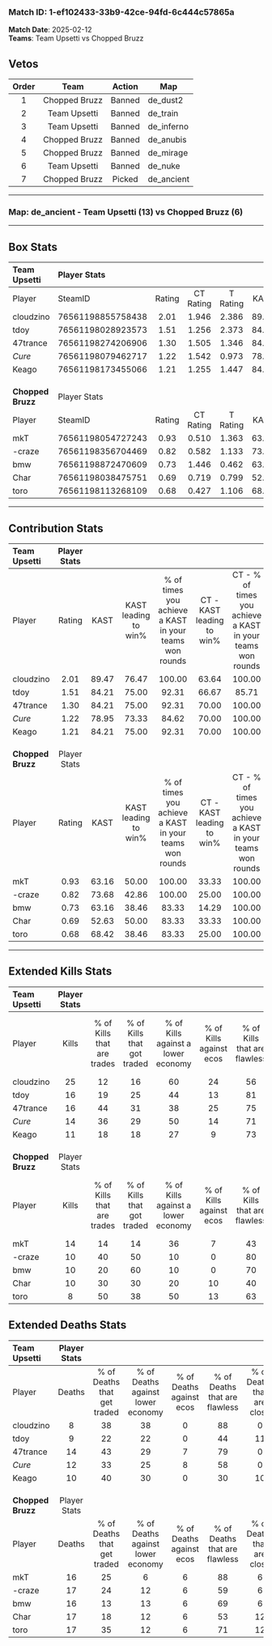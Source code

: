 ### Match ID: 1-ef102433-33b9-42ce-94fd-6c444c57865a  
**Match Date**: 2025-02-12  
**Teams**: Team Upsetti vs Chopped Bruzz  

## Vetos  

| Order | Team | Action | Map |
| :---: | :--: | :----: | --- |
| 1 | Chopped Bruzz | Banned | de_dust2 |
| 2 | Team Upsetti | Banned | de_train |
| 3 | Team Upsetti | Banned | de_inferno |
| 4 | Chopped Bruzz | Banned | de_anubis |
| 5 | Chopped Bruzz | Banned | de_mirage |
| 6 | Team Upsetti | Banned | de_nuke |
| 7 | Chopped Bruzz | Picked | de_ancient |

---  

### **Map**: de_ancient - Team Upsetti (13) vs Chopped Bruzz (6)  
---  

## Box Stats  

| **Team Upsetti**  | Player Stats      |        |           |          |       |       |       |         |        |      |     |
| :- | :- | :-: | :-: | :-: | :-: | :-: | :-: | :-: | :-: | :-: | :-: |
| Player            | SteamID           | Rating | CT Rating | T Rating | KAST  |  ADR  | Kills | Assists | Deaths | K/D  | HS% |
| cloudzino         | 76561198855758438 |  2.01  |   1.946   |  2.386   | 89.47 | 109.8 |  25   |    6    |   8    | 3.13 | 56  |
| tdoy              | 76561198028923573 |  1.51  |   1.256   |  2.373   | 84.21 | 105.1 |  16   |    5    |   9    | 1.78 | 37  |
| 47trance          | 76561198274206906 |  1.30  |   1.505   |  1.346   | 84.21 | 77.6  |  16   |    7    |   14   | 1.14 | 75  |
| _Cure_            | 76561198079462717 |  1.22  |   1.542   |  0.973   | 78.95 | 76.6  |  14   |    7    |   12   | 1.17 | 35  |
| Keago             | 76561198173455066 |  1.21  |   1.255   |  1.447   | 84.21 | 82.0  |  11   |   10    |   10   | 1.10 | 54  |
|                   |                   |        |           |          |       |       |       |         |        |      |     |
|                   |                   |        |           |          |       |       |       |         |        |      |     |
|                   |                   |        |           |          |       |       |       |         |        |      |     |
| **Chopped Bruzz** | Player Stats      |        |           |          |       |       |       |         |        |      |     |
| Player            | SteamID           | Rating | CT Rating | T Rating | KAST  |  ADR  | Kills | Assists | Deaths | K/D  | HS% |
| mkT               | 76561198054727243 |  0.93  |   0.510   |  1.363   | 63.16 | 63.8  |  14   |    2    |   16   | 0.88 | 50  |
| -craze            | 76561198356704469 |  0.82  |   0.582   |  1.133   | 73.68 | 67.0  |  10   |    5    |   17   | 0.59 | 60  |
| bmw               | 76561198872470609 |  0.73  |   1.446   |  0.462   | 63.16 | 56.2  |  10   |    4    |   16   | 0.63 | 40  |
| Char              | 76561198038475751 |  0.69  |   0.719   |  0.799   | 52.63 | 73.6  |  10   |    5    |   17   | 0.59 | 50  |
| toro              | 76561198113268109 |  0.68  |   0.427   |  1.106   | 68.42 | 60.1  |   8   |    7    |   17   | 0.47 | 50  |
---  

## Contribution Stats  

| **Team Upsetti**  | Player Stats |       |                      |                                                        |                           |                                                             |                          |                                                            |
| :- | :-: | :-: | :-: | :-: | :-: | :-: | :-: | :-: |
| Player            |    Rating    | KAST  | KAST leading to win% | % of times you achieve a KAST in your teams won rounds | CT - KAST leading to win% | CT - % of times you achieve a KAST in your teams won rounds | T - KAST leading to win% | T - % of times you achieve a KAST in your teams won rounds |
| cloudzino         |     2.01     | 89.47 |        76.47         |                         100.00                         |           63.64           |                           100.00                            |          100.00          |                           100.00                           |
| tdoy              |     1.51     | 84.21 |        75.00         |                         92.31                          |           66.67           |                            85.71                            |          85.71           |                           100.00                           |
| 47trance          |     1.30     | 84.21 |        75.00         |                         92.31                          |           70.00           |                           100.00                            |          83.33           |                           83.33                            |
| _Cure_            |     1.22     | 78.95 |        73.33         |                         84.62                          |           70.00           |                           100.00                            |          80.00           |                           66.67                            |
| Keago             |     1.21     | 84.21 |        75.00         |                         92.31                          |           70.00           |                           100.00                            |          83.33           |                           83.33                            |
|                   |              |       |                      |                                                        |                           |                                                             |                          |                                                            |
|                   |              |       |                      |                                                        |                           |                                                             |                          |                                                            |
|                   |              |       |                      |                                                        |                           |                                                             |                          |                                                            |
| **Chopped Bruzz** | Player Stats |       |                      |                                                        |                           |                                                             |                          |                                                            |
| Player            |    Rating    | KAST  | KAST leading to win% | % of times you achieve a KAST in your teams won rounds | CT - KAST leading to win% | CT - % of times you achieve a KAST in your teams won rounds | T - KAST leading to win% | T - % of times you achieve a KAST in your teams won rounds |
| mkT               |     0.93     | 63.16 |        50.00         |                         100.00                         |           33.33           |                           100.00                            |          55.56           |                           100.00                           |
| -craze            |     0.82     | 73.68 |        42.86         |                         100.00                         |           25.00           |                           100.00                            |          50.00           |                           100.00                           |
| bmw               |     0.73     | 63.16 |        38.46         |                         83.33                          |           14.29           |                           100.00                            |          66.67           |                           80.00                            |
| Char              |     0.69     | 52.63 |        50.00         |                         83.33                          |           33.33           |                           100.00                            |          57.14           |                           80.00                            |
| toro              |     0.68     | 68.42 |        38.46         |                         83.33                          |           25.00           |                           100.00                            |          44.44           |                           80.00                            |
---  

## Extended Kills Stats  

| **Team Upsetti**  | Player Stats |                            |                            |                                    |                         |                              |                                 |                                       |                    |           |
| :- | :-: | :-: | :-: | :-: | :-: | :-: | :-: | :-: | :-: | :-: |
| Player            |    Kills     | % of Kills that are trades | % of Kills that got traded | % of Kills against a lower economy | % of Kills against ecos | % of Kills that are flawless | % of Kills that are close duels | % of Kills that are assisted by flash | Pistol Round Kills | AWP Kills |
| cloudzino         |      25      |             12             |             16             |                 60                 |           24            |              56              |                8                |                   4                   |         0          |     4     |
| tdoy              |      16      |             19             |             25             |                 44                 |           13            |              81              |               25                |                   0                   |         6          |     1     |
| 47trance          |      16      |             44             |             31             |                 38                 |           25            |              75              |                0                |                   0                   |         0          |     1     |
| _Cure_            |      14      |             36             |             29             |                 50                 |           14            |              71              |                0                |                   7                   |         0          |     2     |
| Keago             |      11      |             18             |             18             |                 27                 |            9            |              73              |                9                |                   9                   |         0          |     2     |
|                   |              |                            |                            |                                    |                         |                              |                                 |                                       |                    |           |
|                   |              |                            |                            |                                    |                         |                              |                                 |                                       |                    |           |
|                   |              |                            |                            |                                    |                         |                              |                                 |                                       |                    |           |
| **Chopped Bruzz** | Player Stats |                            |                            |                                    |                         |                              |                                 |                                       |                    |           |
| Player            |    Kills     | % of Kills that are trades | % of Kills that got traded | % of Kills against a lower economy | % of Kills against ecos | % of Kills that are flawless | % of Kills that are close duels | % of Kills that are assisted by flash | Pistol Round Kills | AWP Kills |
| mkT               |      14      |             14             |             14             |                 36                 |            7            |              43              |                7                |                   7                   |         0          |     0     |
| -craze            |      10      |             40             |             50             |                 10                 |            0            |              80              |                0                |                   0                   |         0          |     2     |
| bmw               |      10      |             20             |             60             |                 10                 |            0            |              70              |                0                |                  20                   |         2          |     1     |
| Char              |      10      |             30             |             30             |                 20                 |           10            |              40              |                0                |                   0                   |         0          |     0     |
| toro              |      8       |             50             |             38             |                 50                 |           13            |              63              |               13                |                   0                   |         0          |     1     |
## Extended Deaths Stats  

| **Team Upsetti**  | Player Stats |                             |                                   |                          |                               |                            |                           |               |
| :- | :-: | :-: | :-: | :-: | :-: | :-: | :-: | :-: |
| Player            |    Deaths    | % of Deaths that get traded | % of Deaths against lower economy | % of Deaths against ecos | % of Deaths that are flawless | % of Deaths that are close | % of Deaths while blinded | Deaths to AWP |
| cloudzino         |      8       |             38              |                38                 |            0             |              88               |             0              |             0             |       1       |
| tdoy              |      9       |             22              |                22                 |            0             |              44               |             11             |            11             |       0       |
| 47trance          |      14      |             43              |                29                 |            7             |              79               |             0              |            14             |       1       |
| _Cure_            |      12      |             33              |                25                 |            8             |              58               |             0              |             0             |       0       |
| Keago             |      10      |             40              |                30                 |            0             |              30               |             10             |             0             |       0       |
|                   |              |                             |                                   |                          |                               |                            |                           |               |
|                   |              |                             |                                   |                          |                               |                            |                           |               |
|                   |              |                             |                                   |                          |                               |                            |                           |               |
| **Chopped Bruzz** | Player Stats |                             |                                   |                          |                               |                            |                           |               |
| Player            |    Deaths    | % of Deaths that get traded | % of Deaths against lower economy | % of Deaths against ecos | % of Deaths that are flawless | % of Deaths that are close | % of Deaths while blinded | Deaths to AWP |
| mkT               |      16      |             25              |                 6                 |            6             |              88               |             6              |             0             |       1       |
| -craze            |      17      |             24              |                12                 |            6             |              59               |             6              |             0             |       3       |
| bmw               |      16      |             13              |                13                 |            6             |              69               |             6              |             6             |       1       |
| Char              |      17      |             18              |                12                 |            6             |              53               |             12             |             6             |       1       |
| toro              |      17      |             35              |                12                 |            6             |              71               |             12             |             6             |       0       |
